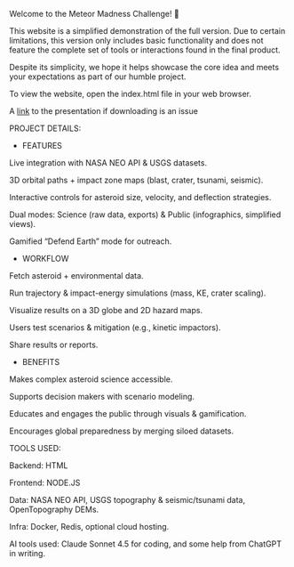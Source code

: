 
Welcome to the Meteor Madness Challenge! 🚀

This website is a simplified demonstration of the full version. Due to certain limitations, this version only includes basic functionality and does not feature the complete set of tools or interactions found in the final product.

Despite its simplicity, we hope it helps showcase the core idea and meets your expectations as part of our humble project.

To view the website, open the index.html file in your web browser.

A [link](https://jumpshare.com/s/zl04OIDkQlREXTzjr4R4)  to the presentation if downloading is an issue




PROJECT DETAILS:

- FEATURES

Live integration with NASA NEO API & USGS datasets.

3D orbital paths + impact zone maps (blast, crater, tsunami, seismic).

Interactive controls for asteroid size, velocity, and deflection strategies.

Dual modes: Science (raw data, exports) & Public (infographics, simplified views).

Gamified “Defend Earth” mode for outreach.

- WORKFLOW

Fetch asteroid + environmental data.

Run trajectory & impact-energy simulations (mass, KE, crater scaling).

Visualize results on a 3D globe and 2D hazard maps.

Users test scenarios & mitigation (e.g., kinetic impactors).

Share results or reports.

- BENEFITS

Makes complex asteroid science accessible.

Supports decision makers with scenario modeling.

Educates and engages the public through visuals & gamification.

Encourages global preparedness by merging siloed datasets.

TOOLS USED:

Backend: HTML

Frontend: NODE.JS

Data: NASA NEO API, USGS topography & seismic/tsunami data, OpenTopography DEMs.

Infra: Docker, Redis, optional cloud hosting.

AI tools used: Claude Sonnet 4.5 for coding, and some help from ChatGPT in writing.
